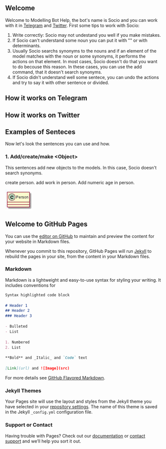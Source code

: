 ## Welcome

Welcome to Modelling Bot Help, the bot's name is Socio and you can work with it in [Telegram](https://t.me/ModellingBot) and [Twitter](https://twitter.com/ModellingBot). First some tips to work with Socio:

1. Write correctly: Socio may not undestand you well if you make mistakes.
2. If Socio can't understand some noun you can put it with "" or with determinants.
3. Usually Socio searchs synonyms to the nouns and if an element of the model matches with the noun or some synonyms, it performs the actions on that element. In most cases, Socio doesn't do that you want to do becouse this reason. In these cases, you can use the add command, that it doesn't search synonyms.
4. If Socio didn't understand well some sentece, you can undo the actions and try to say it with other sentence or divided.
## How it works on Telegram

## How it works on Twitter

## Examples of Senteces

Now let's look the sentences you can use and how.

### 1. Add/create/make \<Object>

This sentences add new objects to the models. In this case, Socio doesn't search synonyms.
 
 create person.               add work in person.          Add numeric age in person.

![Image](img/photo_2017-05-30_12-56-40.jpg)

## Welcome to GitHub Pages

You can use the [editor on GitHub](https://github.com/SaraPerezSoler/ModellingBot/edit/gh-pages/index.md) to maintain and preview the content for your website in Markdown files.

Whenever you commit to this repository, GitHub Pages will run [Jekyll](https://jekyllrb.com/) to rebuild the pages in your site, from the content in your Markdown files.

### Markdown

Markdown is a lightweight and easy-to-use syntax for styling your writing. It includes conventions for

```markdown
Syntax highlighted code block

# Header 1
## Header 2
### Header 3

- Bulleted
- List

1. Numbered
2. List

**Bold** and _Italic_ and `Code` text

[Link](url) and ![Image](src)
```

For more details see [GitHub Flavored Markdown](https://guides.github.com/features/mastering-markdown/).

### Jekyll Themes

Your Pages site will use the layout and styles from the Jekyll theme you have selected in your [repository settings](https://github.com/SaraPerezSoler/ModellingBotHelp/settings). The name of this theme is saved in the Jekyll `_config.yml` configuration file.

### Support or Contact

Having trouble with Pages? Check out our [documentation](https://help.github.com/categories/github-pages-basics/) or [contact support](https://github.com/contact) and we’ll help you sort it out.

